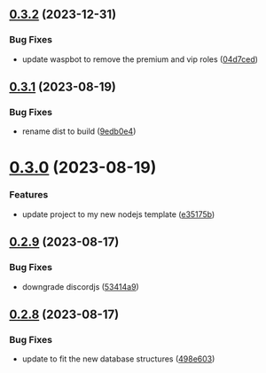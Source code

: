 ## [0.3.2](https://github.com/Torwent/wasp-discord/compare/v0.3.1...v0.3.2) (2023-12-31)


### Bug Fixes

* update waspbot to remove the premium and vip roles ([04d7ced](https://github.com/Torwent/wasp-discord/commit/04d7ced8e9a17a0224f53a9dbfd7ee551e20bdcd))



## [0.3.1](https://github.com/Torwent/wasp-discord/compare/v0.3.0...v0.3.1) (2023-08-19)


### Bug Fixes

* rename dist to build ([9edb0e4](https://github.com/Torwent/wasp-discord/commit/9edb0e4f22fdcb3c7512059184429f58ed8f551c))



# [0.3.0](https://github.com/Torwent/wasp-discord/compare/v0.2.9...v0.3.0) (2023-08-19)


### Features

* update project to my new nodejs template ([e35175b](https://github.com/Torwent/wasp-discord/commit/e35175bc416b472fd137a464002ce1f122183681))



## [0.2.9](https://github.com/Torwent/wasp-discord/compare/v0.2.8...v0.2.9) (2023-08-17)


### Bug Fixes

* downgrade discordjs ([53414a9](https://github.com/Torwent/wasp-discord/commit/53414a94ecb0ac998efdcd6913ba84fba4eadfac))



## [0.2.8](https://github.com/Torwent/wasp-discord/compare/v0.2.7...v0.2.8) (2023-08-17)


### Bug Fixes

* update to fit the new database structures ([498e603](https://github.com/Torwent/wasp-discord/commit/498e603f808a05b1e885df8a8647110f1f93ef51))




